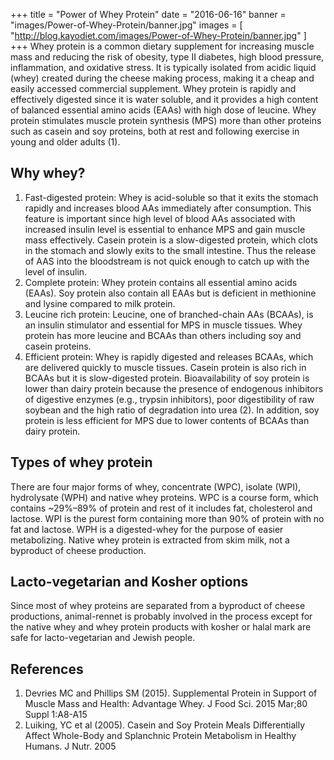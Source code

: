 +++
title  = "Power of Whey Protein"
date   = "2016-06-16"
banner = "images/Power-of-Whey-Protein/banner.jpg"
images = [ "http://blog.kayodiet.com/images/Power-of-Whey-Protein/banner.jpg" ]
+++
﻿Whey protein is a common dietary supplement for increasing muscle mass and reducing the risk of obesity, type II diabetes, high blood pressure, inflammation, and oxidative stress. It is typically isolated from acidic liquid (whey) created during the cheese making process, making it a cheap and easily accessed commercial supplement. Whey protein is rapidly and effectively digested since it is water soluble, and it provides a high content of balanced essential amino acids (EAAs) with high dose of leucine. Whey protein stimulates muscle protein synthesis (MPS) more than other proteins such as casein and soy proteins, both at rest and following exercise in young and older adults (1).  
 
## Why whey?


1. Fast-digested protein: Whey is acid-soluble so that it exits the stomach rapidly and increases blood AAs immediately after consumption. This feature is important since high level of blood AAs associated with increased insulin level is essential to enhance MPS and gain muscle mass effectively. Casein protein is a slow-digested protein, which clots in the stomach and slowly exits to the small intestine. Thus the release of AAS into the bloodstream is not quick enough to catch up with the level of insulin.
2. Complete protein: Whey protein contains all essential amino acids (EAAs). Soy protein also contain all EAAs but is deficient in methionine and lysine compared to milk protein.
3. Leucine rich protein: Leucine, one of branched-chain AAs (BCAAs), is an insulin stimulator and essential for MPS in muscle tissues. Whey protein has more leucine and BCAAs than others including soy and casein proteins.   
4. Efficient protein: Whey is rapidly digested and releases BCAAs, which are delivered quickly to muscle tissues. Casein protein is also rich in BCAAs but it is slow-digested protein. Bioavailability of soy protein is lower than dairy protein because the presence of endogenous inhibitors of digestive enzymes (e.g., trypsin inhibitors), poor digestibility of raw soybean and the high ratio of degradation into urea (2). In addition, soy protein is less efficient for MPS due to lower contents of BCAAs than dairy protein.
 
## Types of whey protein


There are four major forms of whey, concentrate (WPC), isolate (WPI), hydrolysate (WPH) and native whey proteins. WPC is a course form, which contains ~29%–89% of protein and rest of it includes fat, cholesterol and lactose. WPI is the purest form containing more than 90% of protein with no fat and lactose. WPH is a digested-whey for the purpose of easier metabolizing. Native whey protein is extracted from skim milk, not a byproduct of cheese production.
 
## Lacto-vegetarian and Kosher options


Since most of whey proteins are separated from a byproduct of cheese productions, animal-rennet is probably involved in the process except for the native whey and whey protein products with kosher or halal mark are safe for lacto-vegetarian and Jewish people.






## References


1. Devries MC and Phillips SM (2015). Supplemental Protein in Support of Muscle Mass and Health: Advantage Whey. J Food Sci. 2015 Mar;80 Suppl 1:A8-A15
2. Luiking, YC et al (2005). Casein and Soy Protein Meals Differentially Affect Whole-Body and Splanchnic Protein Metabolism in Healthy Humans. J Nutr. 2005
